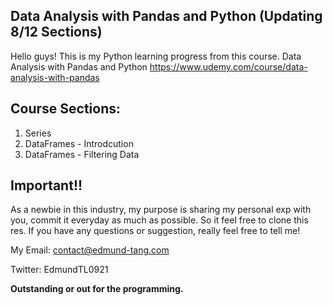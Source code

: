 ## Data Analysis with Pandas and Python (Updating 8/12 Sections)
Hello guys! This is my Python learning progress from this course. Data Analysis with Pandas and Python
https://www.udemy.com/course/data-analysis-with-pandas

## Course Sections:

1. Series
2. DataFrames - Introdcution
3. DataFrames - Filtering Data

## Important!!
As a newbie in this industry, my purpose is sharing my personal exp with you, commit it everyday as much as possible. So it feel free to clone this res. If you have any questions or suggestion, really feel free to tell me!

My Email: contact@edmund-tang.com

Twitter: EdmundTL0921

**Outstanding or out for the programming.**
